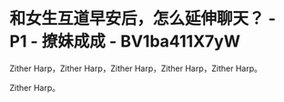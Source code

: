 # 和女生互道早安后，怎么延伸聊天？ - P1 - 撩妹成成 - BV1ba411X7yW

Zither Harp，Zither Harp，Zither Harp，Zither Harp，Zither Harp。

Zither Harp。